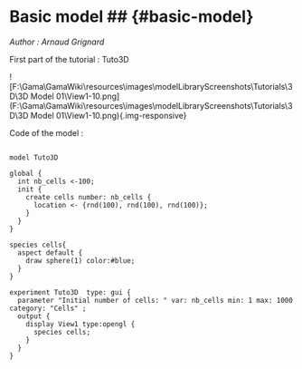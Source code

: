 # Basic model ## {#basic-model}


_Author : Arnaud Grignard_

First part of the tutorial : Tuto3D


![F:\Gama\GamaWiki\resources\images\modelLibraryScreenshots\Tutorials\3D\3D Model 01\View1-10.png](F:\Gama\GamaWiki\resources\images\modelLibraryScreenshots\Tutorials\3D\3D Model 01\View1-10.png){.img-responsive}

Code of the model : 

```

model Tuto3D

global {
  int nb_cells <-100;	
  init { 
    create cells number: nb_cells { 
      location <- {rnd(100), rnd(100), rnd(100)};       
    } 
  }  
} 
  
species cells{                      
  aspect default {
    draw sphere(1) color:#blue;   
  }
}

experiment Tuto3D  type: gui {
  parameter "Initial number of cells: " var: nb_cells min: 1 max: 1000 category: "Cells" ;	
  output {
    display View1 type:opengl {
      species cells;
    }
  }
}
```
